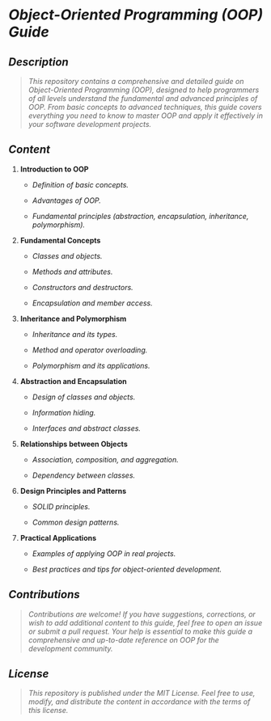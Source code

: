 <!-- Author: Daniel Benjamin Perez Morales -->

<!-- GitHub: https://github.com/DanielBenjaminPerezMoralesDev13 -->
<!-- GitLab: https://gitlab.com/DanielBenjaminPerezMoralesDev13 -->

<!-- Email: danielperezdev@proton.me  -->

# ***Object-Oriented Programming (OOP) Guide***

## ***Description***

> *This repository contains a comprehensive and detailed guide on Object-Oriented Programming (OOP), designed to help programmers of all levels understand the fundamental and advanced principles of OOP. From basic concepts to advanced techniques, this guide covers everything you need to know to master OOP and apply it effectively in your software development projects.*

## ***Content***

1. **Introduction to OOP**

   - *Definition of basic concepts.*

   - *Advantages of OOP.*

   - *Fundamental principles (abstraction, encapsulation, inheritance, polymorphism).*

2. **Fundamental Concepts**

   - *Classes and objects.*

   - *Methods and attributes.*

   - *Constructors and destructors.*

   - *Encapsulation and member access.*

3. **Inheritance and Polymorphism**

   - *Inheritance and its types.*

   - *Method and operator overloading.*

   - *Polymorphism and its applications.*

4. **Abstraction and Encapsulation**

   - *Design of classes and objects.*

   - *Information hiding.*

   - *Interfaces and abstract classes.*

5. **Relationships between Objects**

   - *Association, composition, and aggregation.*

   - *Dependency between classes.*

6. **Design Principles and Patterns**

   - *SOLID principles.*

   - *Common design patterns.*

7. **Practical Applications**

   - *Examples of applying OOP in real projects.*

   - *Best practices and tips for object-oriented development.*

## ***Contributions***

> *Contributions are welcome! If you have suggestions, corrections, or wish to add additional content to this guide, feel free to open an issue or submit a pull request. Your help is essential to make this guide a comprehensive and up-to-date reference on OOP for the development community.*

## ***License***

> *This repository is published under the MIT License. Feel free to use, modify, and distribute the content in accordance with the terms of this license.*
